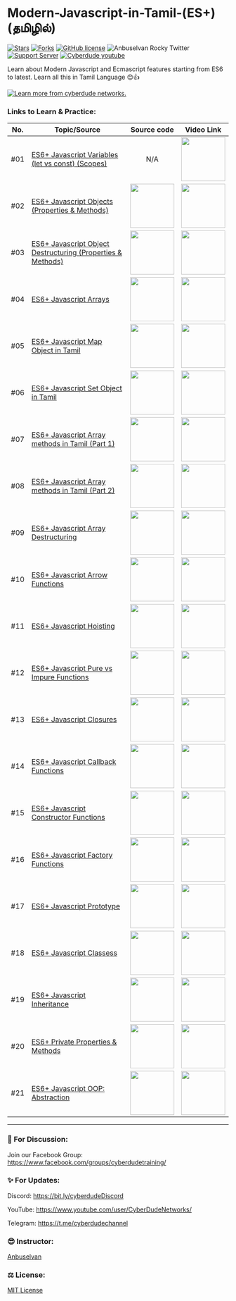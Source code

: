 # Modern-Javascript-in-Tamil-(ES+) (தமிழில்)

[![Stars](https://img.shields.io/github/stars/anburocky3/modern-javascript-in-tamil)](https://github.com/anburocky3/modern-javascript-in-tamil)
[![Forks](https://img.shields.io/github/forks/anburocky3/modern-javascript-in-tamil)](https://github.com/anburocky3/modern-javascript-in-tamil)
[![GitHub license](https://img.shields.io/github/license/anburocky3/modern-javascript-in-tamil)](https://github.com/anburocky3/modern-javascript-in-tamil)
![Anbuselvan Rocky Twitter](https://img.shields.io/twitter/url?style=social&url=https%3A%2F%2Fgithub.com%2Fanburocky3%2Fmodern-javascript-in-tamil)
[![Support Server](https://img.shields.io/discord/742347296091537448.svg?label=Discord&logo=Discord&colorB=7289da)](https://bit.ly/cyberdudeDiscord)
[![Cyberdude youtube](https://img.shields.io/youtube/channel/subscribers/UCteUj8bL1ppZcS70UCWrVfw?style=social)](https://bit.ly/cyberdudeYT)

Learn about Modern Javascript and Ecmascript features starting from ES6 to latest. Learn all this in Tamil Language 😊👍

<a href="https://bit.ly/modern-js-tamil" target="_blank"><img src="./supports/header.svg" alt="Learn more from cyberdude networks."/></a>

### Links to Learn & Practice:

| No. | Topic/Source                                                                                                                                       |                                                                       Source code                                                                        |                                                Video Link                                                |
| --- | -------------------------------------------------------------------------------------------------------------------------------------------------- | :------------------------------------------------------------------------------------------------------------------------------------------------------: | :------------------------------------------------------------------------------------------------------: |
| #01 | [ES6+ Javascript Variables (let vs const) (Scopes)](https://youtu.be/UlkK-vWX7y8)                                                                  |                                                                           N/A                                                                            |           [<img width="100px" src="./supports/video-btn.png" />](https://youtu.be/0Q8eftj5OA0)           |
| #02 | [ES6+ Javascript Objects (Properties & Methods)](https://github.com/anburocky3/modern-javascript-in-tamil/tree/02-javascript-objects)              |        [<img width="100px" src="./supports/code-btn.png" />](https://github.com/anburocky3/modern-javascript-in-tamil/tree/02-javascript-objects)        |           [<img width="100px" src="./supports/video-btn.png" />](https://youtu.be/-IWA5e9CNis)           |
| #03 | [ES6+ Javascript Object Destructuring (Properties & Methods)](https://github.com/anburocky3/modern-javascript-in-tamil/tree/02-javascript-objects) |        [<img width="100px" src="./supports/code-btn.png" />](https://github.com/anburocky3/modern-javascript-in-tamil/tree/02-javascript-objects)        | [<img width="100px" src="./supports/video-btn.png" />](https://youtu.be/pzcCVwuzifI?si=mhkmBOzxzlVXbQb8) |
| #04 | [ES6+ Javascript Arrays](https://github.com/anburocky3/modern-javascript-in-tamil/tree/02-javascript-objects)                                      |        [<img width="100px" src="./supports/code-btn.png" />](https://github.com/anburocky3/modern-javascript-in-tamil/tree/02-javascript-objects)        |           [<img width="100px" src="./supports/video-btn.png" />](https://youtu.be/369s20mJmho)           |
| #05 | [ES6+ Javascript Map Object in Tamil](#)                                                                                                           |                                                 [<img width="100px" src="./supports/code-btn.png" />](#)                                                 |           [<img width="100px" src="./supports/video-btn.png" />](https://youtu.be/zOgSOZrRoHU)           |
| #06 | [ES6+ Javascript Set Object in Tamil](https://github.com/anburocky3/modern-javascript-in-tamil/tree/06-javascript-set)                             |                                                 [<img width="100px" src="./supports/code-btn.png" />](#)                                                 |           [<img width="100px" src="./supports/video-btn.png" />](https://youtu.be/KnYrC6Zped0)           |
| #07 | [ES6+ Javascript Array methods in Tamil (Part 1)](https://github.com/anburocky3/modern-javascript-in-tamil/tree/07-javascript-array-methods)       |                                                 [<img width="100px" src="./supports/code-btn.png" />](#)                                                 |           [<img width="100px" src="./supports/video-btn.png" />](https://youtu.be/NRNEwebmWXs)           |
| #08 | [ES6+ Javascript Array methods in Tamil (Part 2)](https://github.com/anburocky3/modern-javascript-in-tamil/tree/07-javascript-array-methods-es6)   |                                                 [<img width="100px" src="./supports/code-btn.png" />](#)                                                 |           [<img width="100px" src="./supports/video-btn.png" />](https://youtu.be/HgRdVr9nZbk)           |
| #09 | [ES6+ Javascript Array Destructuring](https://github.com/anburocky3/modern-javascript-in-tamil/tree/09-array-destructuring)                        |       [<img width="100px" src="./supports/code-btn.png" />](https://github.com/anburocky3/modern-javascript-in-tamil/tree/09-array-destructuring)        |           [<img width="100px" src="./supports/video-btn.png" />](https://youtu.be/NlIowNkao44)           |
| #10 | [ES6+ Javascript Arrow Functions](https://github.com/anburocky3/modern-javascript-in-tamil/tree/10-javascript-arrow-functions)                     |    [<img width="100px" src="./supports/code-btn.png" />](https://github.com/anburocky3/modern-javascript-in-tamil/tree/10-javascript-arrow-functions)    |           [<img width="100px" src="./supports/video-btn.png" />](https://youtu.be/WvyPf0-gIqU)           |
| #11 | [ES6+ Javascript Hoisting](https://github.com/anburocky3/modern-javascript-in-tamil/tree/11-es6-hoisting)                                          |           [<img width="100px" src="./supports/code-btn.png" />](https://github.com/anburocky3/modern-javascript-in-tamil/tree/11-es6-hoisting)           |           [<img width="100px" src="./supports/video-btn.png" />](https://youtu.be/06093vaHgtg)           |
| #12 | [ES6+ Javascript Pure vs Impure Functions](https://github.com/anburocky3/modern-javascript-in-tamil/tree/12-pure-vs-impure-functions)              |     [<img width="100px" src="./supports/code-btn.png" />](https://github.com/anburocky3/modern-javascript-in-tamil/tree/12-pure-vs-impure-functions)     |           [<img width="100px" src="./supports/video-btn.png" />](https://youtu.be/E5R7libwC9I)           |
| #13 | [ES6+ Javascript Closures](https://github.com/anburocky3/modern-javascript-in-tamil/tree/13-javascript-closures)                                   |       [<img width="100px" src="./supports/code-btn.png" />](https://github.com/anburocky3/modern-javascript-in-tamil/tree/13-javascript-closures)        |           [<img width="100px" src="./supports/video-btn.png" />](https://youtu.be/70dxfDqBpPw)           |
| #14 | [ES6+ Javascript Callback Functions](https://github.com/anburocky3/modern-javascript-in-tamil/tree/14-javascript-callback-functions)               |  [<img width="100px" src="./supports/code-btn.png" />](https://github.com/anburocky3/modern-javascript-in-tamil/tree/14-javascript-callback-functions)   |           [<img width="100px" src="./supports/video-btn.png" />](https://youtu.be/aTJ9GIHgkzQ)           |
| #15 | [ES6+ Javascript Constructor Functions](https://github.com/anburocky3/modern-javascript-in-tamil/tree/15-javascript-constructor-functions)         | [<img width="100px" src="./supports/code-btn.png" />](https://github.com/anburocky3/modern-javascript-in-tamil/tree/15-javascript-constructor-functions) |           [<img width="100px" src="./supports/video-btn.png" />](https://youtu.be/-rBK5uG07b4)           |
| #16 | [ES6+ Javascript Factory Functions](https://github.com/anburocky3/modern-javascript-in-tamil/tree/16-javascript-factory-functions)                 |   [<img width="100px" src="./supports/code-btn.png" />](https://github.com/anburocky3/modern-javascript-in-tamil/tree/16-javascript-factory-functions)   |           [<img width="100px" src="./supports/video-btn.png" />](https://youtu.be/E9P1Rhk6hRY)           |
| #17 | [ES6+ Javascript Prototype](https://github.com/anburocky3/modern-javascript-in-tamil/tree/17-javascript-prototype)                                 |       [<img width="100px" src="./supports/code-btn.png" />](https://github.com/anburocky3/modern-javascript-in-tamil/tree/17-javascript-prototype)       |           [<img width="100px" src="./supports/video-btn.png" />](https://youtu.be/mmI-8dlqNUE)           |
| #18 | [ES6+ Javascript Classess](https://github.com/anburocky3/modern-javascript-in-tamil/tree/18-javascript-classes)                                    |        [<img width="100px" src="./supports/code-btn.png" />](https://github.com/anburocky3/modern-javascript-in-tamil/tree/18-javascript-classes)        |           [<img width="100px" src="./supports/video-btn.png" />](https://youtu.be/_FFtsBuDXuw)           |
| #19 | [ES6+ Javascript Inheritance](https://github.com/anburocky3/modern-javascript-in-tamil/tree/19-javascript-inheritance)                             |      [<img width="100px" src="./supports/code-btn.png" />](https://github.com/anburocky3/modern-javascript-in-tamil/tree/19-javascript-inheritance)      |           [<img width="100px" src="./supports/video-btn.png" />](https://youtu.be/Fan3SwU-Xoc)           |
| #20 | [ES6+ Private Properties & Methods](https://github.com/anburocky3/modern-javascript-in-tamil/tree/20-private-property-and-methods)                 |   [<img width="100px" src="./supports/code-btn.png" />](https://github.com/anburocky3/modern-javascript-in-tamil/tree/20-private-property-and-methods)   |                        [<img width="100px" src="./supports/video-btn.png" />](#)                         |
| #21 | [ES6+ Javascript OOP: Abstraction](https://github.com/anburocky3/modern-javascript-in-tamil/tree/21-javascript-oop-abstraction)                    |    [<img width="100px" src="./supports/code-btn.png" />](https://github.com/anburocky3/modern-javascript-in-tamil/tree/21-javascript-oop-abstraction)    |                        [<img width="100px" src="./supports/video-btn.png" />](#)                         |

---

### 📝 For Discussion:

Join our Facebook Group: https://www.facebook.com/groups/cyberdudetraining/

### ✨ For Updates:

Discord: https://bit.ly/cyberdudeDiscord

YouTube: https://www.youtube.com/user/CyberDudeNetworks/

Telegram: https://t.me/cyberdudechannel

### 😎 Instructor:

[Anbuselvan](https://www.facebook.com/anburocky3)

### ⚖️ License:

[MIT License](./LICENSE.md)
